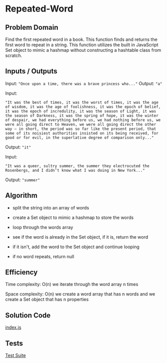 # Repeated-Word

## Problem Domain
Find the first repeated word in a book. This function finds and returns the first word to repeat in a string. This function utilizes the built in JavaScript Set object to mimic a hashmap without constructing a hashtable class from scratch.

## Inputs / Outputs

Input: `"Once upon a time, there was a brave princess who..."`
Output: `"a"`

Input: 
```
"It was the best of times, it was the worst of times, it was the age of wisdom, it was the age of foolishness, it was the epoch of belief, it was the epoch of incredulity, it was the season of Light, it was the season of Darkness, it was the spring of hope, it was the winter of despair, we had everything before us, we had nothing before us, we were all going direct to Heaven, we were all going direct the other way – in short, the period was so far like the present period, that some of its noisiest authorities insisted on its being received, for good or for evil, in the superlative degree of comparison only..."
```
Output: `"it"`

Input: 
```
"It was a queer, sultry summer, the summer they electrocuted the Rosenbergs, and I didn’t know what I was doing in New York..."
```
Output: `"summer"`

## Algorithm

- split the string into an array of words

- create a Set object to mimic a hashmap to store the words

- loop through the words array

- see if the word is already in the Set object, if it is, return the word

- if it isn't, add the word to the Set object and continue looping

- if no word repeats, return null

## Efficiency

Time complexity: O(n) we iterate through the word array n times

Space complexity: O(n) we create a word array that has n words and we create a Set object that has n properties

## Solution Code

[index.js](./index.js)

## Tests

[Test Suite](./__tests__/repeated-word.test.js)